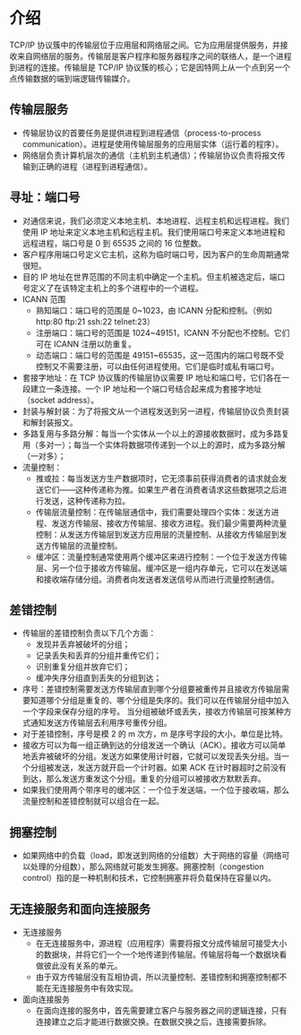 # 介绍
TCP/IP 协议簇中的传输层位于应用层和网络层之间。它为应用层提供服务，并接收来自网络层的服务。传输层是客户程序和服务器程序之间的联络人，是一个进程到进程的连接。传输层是 TCP/IP 协议簇的核心；它是因特网上从一个点到另一个点传输数据的端到端逻辑传输媒介。

## 传输层服务
+ 传输层协议的首要任务是提供进程到进程通信（process-to-process communication）。进程是使用传输层服务的应用层实体（运行着的程序）。
+ 网络层负责计算机层次的通信（主机到主机通信）；传输层协议负责将报文传输到正确的进程（进程到进程通信）。

## 寻址：端口号
+ 对通信来说，我们必须定义本地主机、本地进程、远程主机和远程进程。我们使用 IP 地址来定义本地主机和远程主机。我们使用端口号来定义本地进程和远程进程，端口号是 0 到 65535 之间的 16 位整数。
+ 客户程序用端口号定义它主机，这称为临时端口号，因为客户的生命周期通常很短。
+ 目的 IP 地址在世界范围的不同主机中确定一个主机。但主机被选定后，端口号定义了在该特定主机上的多个进程中的一个进程。
+ ICANN 范围
  + 熟知端口：端口号的范围是 0~1023，由 ICANN 分配和控制。（例如 http:80 ftp:21 ssh:22 telnet:23）
  + 注册端口：端口号的范围是 1024~49151，ICANN 不分配也不控制。它们可在 ICANN 注册以防重复。
  + 动态端口：端口号的范围是 49151~65535，这一范围内的端口号既不受控制又不需要注册，可以由任何进程使用。它们是临时或私有端口号。
+ 套接字地址：在 TCP 协议簇的传输层协议需要 IP 地址和端口号，它们各在一段建立一条连接。一个 IP 地址和一个端口号结合起来成为套接字地址（socket address）。
+ 封装与解封装：为了将报文从一个进程发送到另一进程，传输层协议负责封装和解封装报文。
+ 多路复用与多路分解：每当一个实体从一个以上的源接收数据时，成为多路复用（多对一）；每当一个实体将数据项传递到一个以上的源时，成为多路分解（一对多）；
+ 流量控制：
  + 推或拉：每当发送方生产数据项时，它无须事前获得消费者的请求就会发送它们——这种传递称为推。如果生产者在消费者请求这些数据项之后进行发送，这种传递称为拉。
  + 传输层流量控制：在传输层通信中，我们需要处理四个实体：发送方进程、发送方传输层、接收方传输层、接收方进程。我们最少需要两种流量控制：从发送方传输层到发送方应用层的流量控制、从接收方传输层到发送方传输层的流量控制。
  + 缓冲区：流量控制通常使用两个缓冲区来进行控制：一个位于发送方传输层、另一个位于接收方传输层。缓冲区是一组内存单元，它可以在发送端和接收端存储分组。消费者向发送者发送信号从而进行流量控制通信。

## 差错控制
+ 传输层的差错控制负责以下几个方面：
  + 发现并丢弃被破坏的分组；
  + 记录丢失和丢弃的分组并重传它们；
  + 识别重复分组并放弃它们；
  + 缓冲失序分组直到丢失的分组到达；
+ 序号：差错控制需要发送方传输层直到哪个分组要被重传并且接收方传输层需要知道哪个分组是重复的、哪个分组是失序的。我们可以在传输层分组中加入一个字段来保存分组的序号。 当分组被破坏或丢失，接收方传输层可按某种方式通知发送方传输层去利用序号重传分组。
+ 对于差错控制，序号是模 2 的 m 次方，m 是序号字段的大小，单位是比特。
+ 接收方可以为每一组正确到达的分组发送一个确认（ACK）。接收方可以简单地丢弃被破坏的分组。发送方如果使用计时器，它就可以发现丢失分组。当一个分组被发送，发送方就开启一个计时器。如果 ACK 在计时器超时之前没有到达，那么发送方重发这个分组。重复的分组可以被接收方默默丢弃。
+ 如果我们使用两个带序号的缓冲区：一个位于发送端，一个位于接收端，那么流量控制和差错控制就可以组合在一起。

## 拥塞控制
+ 如果网络中的负载（load，即发送到网络的分组数）大于网络的容量（网络可以处理的分组数），那么网络就可能发生拥塞。拥塞控制（congestion control）指的是一种机制和技术，它控制拥塞并将负载保持在容量以内。

## 无连接服务和面向连接服务
+ 无连接服务
  + 在无连接服务中，源进程（应用程序）需要将报文分成传输层可接受大小的数据块，并将它们一个一个地传递到传输层。传输层将每一个数据块看做彼此没有关系的单元。
  + 由于双方传输层没有互相协调，所以流量控制、差错控制和拥塞控制都不能在无连接服务中有效实现。
+ 面向连接服务
  + 在面向连接的服务中，首先需要建立客户与服务器之间的逻辑连接，只有连接建立之后才能进行数据交换。在数据交换之后，连接需要拆除。